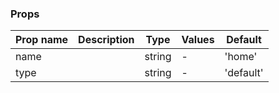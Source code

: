 ### Props

| Prop name | Description | Type   | Values | Default   |
| --------- | ----------- | ------ | ------ | --------- |
| name      |             | string | -      | 'home'    |
| type      |             | string | -      | 'default' |
